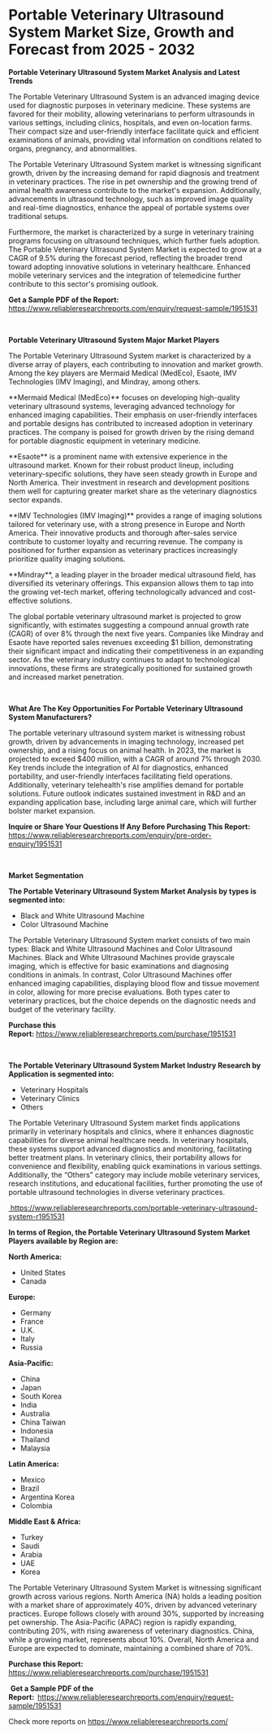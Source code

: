<p><h1>Portable Veterinary Ultrasound System Market Size, Growth and Forecast from 2025 - 2032</h1></p><p><strong>Portable Veterinary Ultrasound System Market Analysis and Latest Trends</strong></p>
<p><p>The Portable Veterinary Ultrasound System is an advanced imaging device used for diagnostic purposes in veterinary medicine. These systems are favored for their mobility, allowing veterinarians to perform ultrasounds in various settings, including clinics, hospitals, and even on-location farms. Their compact size and user-friendly interface facilitate quick and efficient examinations of animals, providing vital information on conditions related to organs, pregnancy, and abnormalities.</p><p>The Portable Veterinary Ultrasound System market is witnessing significant growth, driven by the increasing demand for rapid diagnosis and treatment in veterinary practices. The rise in pet ownership and the growing trend of animal health awareness contribute to the market's expansion. Additionally, advancements in ultrasound technology, such as improved image quality and real-time diagnostics, enhance the appeal of portable systems over traditional setups.</p><p>Furthermore, the market is characterized by a surge in veterinary training programs focusing on ultrasound techniques, which further fuels adoption. The Portable Veterinary Ultrasound System Market is expected to grow at a CAGR of 9.5% during the forecast period, reflecting the broader trend toward adopting innovative solutions in veterinary healthcare. Enhanced mobile veterinary services and the integration of telemedicine further contribute to this sector's promising outlook.</p></p>
<p><strong>Get a Sample PDF of the Report:&nbsp;</strong> <a href="https://www.reliableresearchreports.com/enquiry/request-sample/1951531?utm_campaign=2030&utm_medium=2&utm_source=Github&utm_content=ia&utm_term=04032025&utm_id=portable-veterinary-ultrasound-system">https://www.reliableresearchreports.com/enquiry/request-sample/1951531</a></p>
<p>&nbsp;</p>
<p><strong>Portable Veterinary Ultrasound System Major Market Players</strong></p>
<p><p>The Portable Veterinary Ultrasound System market is characterized by a diverse array of players, each contributing to innovation and market growth. Among the key players are Mermaid Medical (MedEco), Esaote, IMV Technologies (IMV Imaging), and Mindray, among others.</p><p>**Mermaid Medical (MedEco)** focuses on developing high-quality veterinary ultrasound systems, leveraging advanced technology for enhanced imaging capabilities. Their emphasis on user-friendly interfaces and portable designs has contributed to increased adoption in veterinary practices. The company is poised for growth driven by the rising demand for portable diagnostic equipment in veterinary medicine.</p><p>**Esaote** is a prominent name with extensive experience in the ultrasound market. Known for their robust product lineup, including veterinary-specific solutions, they have seen steady growth in Europe and North America. Their investment in research and development positions them well for capturing greater market share as the veterinary diagnostics sector expands.</p><p>**IMV Technologies (IMV Imaging)** provides a range of imaging solutions tailored for veterinary use, with a strong presence in Europe and North America. Their innovative products and thorough after-sales service contribute to customer loyalty and recurring revenue. The company is positioned for further expansion as veterinary practices increasingly prioritize quality imaging solutions.</p><p>**Mindray**, a leading player in the broader medical ultrasound field, has diversified its veterinary offerings. This expansion allows them to tap into the growing vet-tech market, offering technologically advanced and cost-effective solutions.</p><p>The global portable veterinary ultrasound market is projected to grow significantly, with estimates suggesting a compound annual growth rate (CAGR) of over 8% through the next five years. Companies like Mindray and Esaote have reported sales revenues exceeding $1 billion, demonstrating their significant impact and indicating their competitiveness in an expanding sector. As the veterinary industry continues to adapt to technological innovations, these firms are strategically positioned for sustained growth and increased market penetration.</p></p>
<p>&nbsp;</p>
<p><strong>What Are The Key Opportunities For Portable Veterinary Ultrasound System Manufacturers?</strong></p>
<p><p>The portable veterinary ultrasound system market is witnessing robust growth, driven by advancements in imaging technology, increased pet ownership, and a rising focus on animal health. In 2023, the market is projected to exceed $400 million, with a CAGR of around 7% through 2030. Key trends include the integration of AI for diagnostics, enhanced portability, and user-friendly interfaces facilitating field operations. Additionally, veterinary telehealth's rise amplifies demand for portable solutions. Future outlook indicates sustained investment in R&D and an expanding application base, including large animal care, which will further bolster market expansion.</p></p>
<p><strong>Inquire or Share Your Questions If Any Before Purchasing This Report:</strong> <a href="https://www.reliableresearchreports.com/enquiry/pre-order-enquiry/1951531?utm_campaign=2030&utm_medium=2&utm_source=Github&utm_content=ia&utm_term=04032025&utm_id=portable-veterinary-ultrasound-system">https://www.reliableresearchreports.com/enquiry/pre-order-enquiry/1951531</a></p>
<p>&nbsp;</p>
<p><strong>Market Segmentation</strong></p>
<p><strong>The Portable Veterinary Ultrasound System Market Analysis by types is segmented into:</strong></p>
<p><ul><li>Black and White Ultrasound Machine</li><li>Color Ultrasound Machine</li></ul></p>
<p><p>The Portable Veterinary Ultrasound System market consists of two main types: Black and White Ultrasound Machines and Color Ultrasound Machines. Black and White Ultrasound Machines provide grayscale imaging, which is effective for basic examinations and diagnosing conditions in animals. In contrast, Color Ultrasound Machines offer enhanced imaging capabilities, displaying blood flow and tissue movement in color, allowing for more precise evaluations. Both types cater to veterinary practices, but the choice depends on the diagnostic needs and budget of the veterinary facility.</p></p>
<p><strong>Purchase this Report:&nbsp;</strong><a href="https://www.reliableresearchreports.com/purchase/1951531?utm_campaign=2030&utm_medium=2&utm_source=Github&utm_content=ia&utm_term=04032025&utm_id=portable-veterinary-ultrasound-system">https://www.reliableresearchreports.com/purchase/1951531</a></p>
<p>&nbsp;</p>
<p><strong>The Portable Veterinary Ultrasound System Market Industry Research by Application is segmented into:</strong></p>
<p><ul><li>Veterinary Hospitals</li><li>Veterinary Clinics</li><li>Others</li></ul></p>
<p><p>The Portable Veterinary Ultrasound System market finds applications primarily in veterinary hospitals and clinics, where it enhances diagnostic capabilities for diverse animal healthcare needs. In veterinary hospitals, these systems support advanced diagnostics and monitoring, facilitating better treatment plans. In veterinary clinics, their portability allows for convenience and flexibility, enabling quick examinations in various settings. Additionally, the “Others” category may include mobile veterinary services, research institutions, and educational facilities, further promoting the use of portable ultrasound technologies in diverse veterinary practices.</p></p>
<p><a href="https://www.reliableresearchreports.com/portable-veterinary-ultrasound-system-r1951531?utm_campaign=2030&utm_medium=2&utm_source=Github&utm_content=ia&utm_term=04032025&utm_id=portable-veterinary-ultrasound-system">&nbsp;https://www.reliableresearchreports.com/portable-veterinary-ultrasound-system-r1951531</a></p>
<p><strong>In terms of Region, the Portable Veterinary Ultrasound System Market Players available by Region are:</strong></p>
<p>
    <p> <strong> North America: </strong>
        <ul>
            <li>United States</li>
            <li>Canada</li>
        </ul>
        </p> 
    <p> <strong> Europe: </strong>
        <ul>
            <li>Germany</li>
            <li>France</li>
            <li>U.K.</li>
            <li>Italy</li>
            <li>Russia</li>
        </ul>
        </p> 
    <p> <strong> Asia-Pacific: </strong>
        <ul>
            <li>China</li>
            <li>Japan</li>
            <li>South Korea</li>
            <li>India</li>
            <li>Australia</li>
            <li>China Taiwan</li>
            <li>Indonesia</li>
            <li>Thailand</li>
            <li>Malaysia</li>
        </ul>
        </p> 
    <p> <strong> Latin America: </strong>
        <ul>
            <li>Mexico</li>
            <li>Brazil</li>
            <li>Argentina Korea</li>
            <li>Colombia</li>
        </ul>
        </p> 
    <p> <strong> Middle East & Africa: </strong>
        <ul>
            <li>Turkey</li>
            <li>Saudi</li>
            <li>Arabia</li>
            <li>UAE</li>
            <li>Korea</li>
        </ul>
    </p>
    </p>
<p><p>The Portable Veterinary Ultrasound System Market is witnessing significant growth across various regions. North America (NA) holds a leading position with a market share of approximately 40%, driven by advanced veterinary practices. Europe follows closely with around 30%, supported by increasing pet ownership. The Asia-Pacific (APAC) region is rapidly expanding, contributing 20%, with rising awareness of veterinary diagnostics. China, while a growing market, represents about 10%. Overall, North America and Europe are expected to dominate, maintaining a combined share of 70%.</p></p>
<p><strong>Purchase this Report: </strong><a href="https://www.reliableresearchreports.com/purchase/1951531?utm_campaign=2030&utm_medium=2&utm_source=Github&utm_content=ia&utm_term=04032025&utm_id=portable-veterinary-ultrasound-system">https://www.reliableresearchreports.com/purchase/1951531</a></p>
<p>&nbsp;<strong>Get a Sample PDF of the Report:&nbsp;&nbsp;</strong><a href="https://www.reliableresearchreports.com/enquiry/request-sample/1951531?utm_campaign=2030&utm_medium=2&utm_source=Github&utm_content=ia&utm_term=04032025&utm_id=portable-veterinary-ultrasound-system">https://www.reliableresearchreports.com/enquiry/request-sample/1951531</a></p>
<p><strong></strong></p>
<p>Check more reports on <a href="https://www.reliableresearchreports.com/?utm_campaign=2030&utm_medium=2&utm_source=Github&utm_content=ia&utm_term=04032025&utm_id=portable-veterinary-ultrasound-system">https://www.reliableresearchreports.com/</a></p>